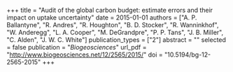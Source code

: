 +++
title = "Audit of the global carbon budget: estimate errors and their impact on uptake uncertainty"
date = 2015-01-01
authors = ["A. P. Ballantyne", "R. Andres", "R. Houghton", "B. D. Stocker", "R. Wanninkhof", "W. Anderegg", "L. A. Cooper", "M. DeGrandpre", "P. P. Tans", "J. B. Miller", "C. Alden", "J. W. C. White"]
publication_types = ["2"]
abstract = ""
selected = false
publication = "*Biogeosciences*"
url_pdf = "http://www.biogeosciences.net/12/2565/2015/"
doi = "10.5194/bg-12-2565-2015"
+++

